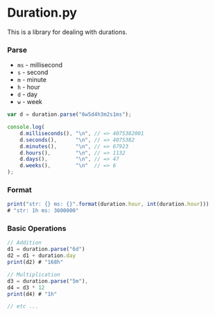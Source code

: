 # Duration.py

This is a library for dealing with durations. 


### Parse

* `ms` - millisecond
* `s` - second
* `m` - minute
* `h` - hour
* `d` - day
* `w` - week

``` js
var d = duration.parse("6w5d4h3m2s1ms");

console.log(
    d.milliseconds(), "\n", // => 4075382001
    d.seconds(),      "\n", // => 4075382
    d.minutes(),      "\n", // => 67923
    d.hours(),        "\n", // => 1132
    d.days(),         "\n", // => 47
    d.weeks(),        "\n"  // => 6
);
```

### Format
``` js
print("str: {} ms: {}".format(duration.hour, int(duration.hour)))
# "str: 1h ms: 3600000"
```

### Basic Operations
``` js
// Addition
d1 = duration.parse("6d")
d2 = d1 + duration.day
print(d2) # "168h"

// Multiplication
d3 = duration.parse("5m"),
d4 = d3 * 12
print(d4) # "1h"

// etc ...
```
